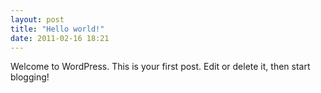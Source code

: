 ```yaml
---
layout: post
title: "Hello world!"
date: 2011-02-16 18:21
---
```


Welcome to WordPress. This is your first post. Edit or delete it, then start blogging!
